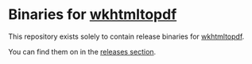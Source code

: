 # Binaries for [wkhtmltopdf](https://github.com/wkhtmltopdf/wkhtmltopdf)

This repository exists solely to contain release binaries for [wkhtmltopdf](https://github.com/wkhtmltopdf/wkhtmltopdf).

You can find them on in the [releases section](https://github.com/npinchot/wkhtmltopdf-binaries/releases).
